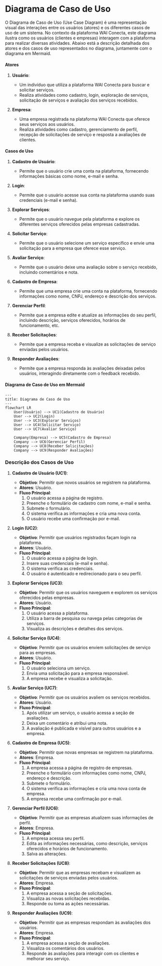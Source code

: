 # Diagrama de Caso de Uso

O Diagrama de Caso de Uso (Use Case Diagram) é uma representação visual das interações entre os usuários (atores) e os diferentes casos de uso de um sistema. No contexto da plataforma WAI Conecta, este diagrama ilustra como os usuários (clientes e empresas) interagem com a plataforma para realizar diversas atividades. Abaixo está a descrição detalhada dos atores e dos casos de uso representados no diagrama, juntamente com o diagrama em Mermaid.

#### Atores
1. **Usuário**:
      - Um indivíduo que utiliza a plataforma WAI Conecta para buscar e solicitar serviços.
      - Realiza atividades como cadastro, login, exploração de serviços, solicitação de serviços e avaliação dos serviços recebidos.

2. **Empresa**:
      - Uma empresa registrada na plataforma WAI Conecta que oferece seus serviços aos usuários.
      - Realiza atividades como cadastro, gerenciamento de perfil, recepção de solicitações de serviço e resposta a avaliações de clientes.

#### Casos de Uso
1. **Cadastro de Usuário**:
      - Permite que o usuário crie uma conta na plataforma, fornecendo informações básicas como nome, e-mail e senha.
   
2. **Login**:
      - Permite que o usuário acesse sua conta na plataforma usando suas credenciais (e-mail e senha).

3. **Explorar Serviços**:
      - Permite que o usuário navegue pela plataforma e explore os diferentes serviços oferecidos pelas empresas cadastradas.

4. **Solicitar Serviço**:
      - Permite que o usuário selecione um serviço específico e envie uma solicitação para a empresa que oferece esse serviço.

5. **Avaliar Serviço**:
      - Permite que o usuário deixe uma avaliação sobre o serviço recebido, incluindo comentários e nota.

6. **Cadastro de Empresa**:
      - Permite que uma empresa crie uma conta na plataforma, fornecendo informações como nome, CNPJ, endereço e descrição dos serviços.

7. **Gerenciar Perfil**:
      - Permite que a empresa edite e atualize as informações do seu perfil, incluindo descrição, serviços oferecidos, horários de funcionamento, etc.

8. **Receber Solicitações**:
      - Permite que a empresa receba e visualize as solicitações de serviço enviadas pelos usuários.

9. **Responder Avaliações**:
      - Permite que a empresa responda às avaliações deixadas pelos usuários, interagindo diretamente com o feedback recebido.

#### Diagrama de Caso de Uso em Mermaid

```mermaid
---
title: Diagrama de Caso de Uso
---
flowchart LR
    User(Usuário) --> UC1(Cadastro de Usuário)
    User --> UC2(Login)
    User --> UC3(Explorar Serviços)
    User --> UC4(Solicitar Serviço)
    User --> UC7(Avaliar Serviço)
    
    Company(Empresa) --> UC5(Cadastro de Empresa)
    Company --> UC6(Gerenciar Perfil)
    Company --> UC8(Receber Solicitações)
    Company --> UC9(Responder Avaliações)
```

### Descrição dos Casos de Uso
1. **Cadastro de Usuário (UC1)**:
      - **Objetivo**: Permitir que novos usuários se registrem na plataforma.
      - **Atores**: Usuário.
      - **Fluxo Principal**:
        1. O usuário acessa a página de registro.
        2. Preenche o formulário de cadastro com nome, e-mail e senha.
        3. Submete o formulário.
        4. O sistema verifica as informações e cria uma nova conta.
        5. O usuário recebe uma confirmação por e-mail.
   
2. **Login (UC2)**:
      - **Objetivo**: Permitir que usuários registrados façam login na plataforma.
      - **Atores**: Usuário.
      - **Fluxo Principal**:
        1. O usuário acessa a página de login.
        2. Insere suas credenciais (e-mail e senha).
        3. O sistema verifica as credenciais.
        4. O usuário é autenticado e redirecionado para o seu perfil.
   
3. **Explorar Serviços (UC3)**:
      - **Objetivo**: Permitir que os usuários naveguem e explorem os serviços oferecidos pelas empresas.
      - **Atores**: Usuário.
      - **Fluxo Principal**:
        1. O usuário acessa a plataforma.
        2. Utiliza a barra de pesquisa ou navega pelas categorias de serviços.
        3. Visualiza as descrições e detalhes dos serviços.
   
4. **Solicitar Serviço (UC4)**:
      - **Objetivo**: Permitir que os usuários enviem solicitações de serviço para as empresas.
      - **Atores**: Usuário.
      - **Fluxo Principal**:
        1. O usuário seleciona um serviço.
        2. Envia uma solicitação para a empresa responsável.
        3. A empresa recebe e visualiza a solicitação.

5. **Avaliar Serviço (UC7)**:
      - **Objetivo**: Permitir que os usuários avaliem os serviços recebidos.
      - **Atores**: Usuário.
      - **Fluxo Principal**:
        1. Após utilizar um serviço, o usuário acessa a seção de avaliações.
        2. Deixa um comentário e atribui uma nota.
        3. A avaliação é publicada e visível para outros usuários e a empresa.

6. **Cadastro de Empresa (UC5)**:
      - **Objetivo**: Permitir que novas empresas se registrem na plataforma.
      - **Atores**: Empresa.
      - **Fluxo Principal**:
        1. A empresa acessa a página de registro de empresas.
        2. Preenche o formulário com informações como nome, CNPJ, endereço e descrição.
        3. Submete o formulário.
        4. O sistema verifica as informações e cria uma nova conta de empresa.
        5. A empresa recebe uma confirmação por e-mail.

7. **Gerenciar Perfil (UC6)**:
      - **Objetivo**: Permitir que as empresas atualizem suas informações de perfil.
      - **Atores**: Empresa.
      - **Fluxo Principal**:
        1. A empresa acessa seu perfil.
        2. Edita as informações necessárias, como descrição, serviços oferecidos e horários de funcionamento.
        3. Salva as alterações.
   
8. **Receber Solicitações (UC8)**:
      - **Objetivo**: Permitir que as empresas recebam e visualizem as solicitações de serviços enviadas pelos usuários.
      - **Atores**: Empresa.
      - **Fluxo Principal**:
        1. A empresa acessa a seção de solicitações.
        2. Visualiza as novas solicitações recebidas.
        3. Responde ou toma as ações necessárias.
   
9. **Responder Avaliações (UC9)**:
      - **Objetivo**: Permitir que as empresas respondam às avaliações dos usuários.
      - **Atores**: Empresa.
      - **Fluxo Principal**:
        1. A empresa acessa a seção de avaliações.
        2. Visualiza os comentários dos usuários.
        3. Responde às avaliações para interagir com os clientes e melhorar seu serviço.

